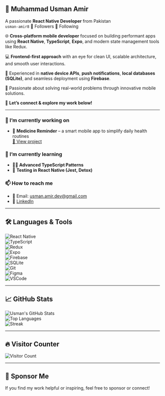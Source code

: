 ## 🧠 Muhammad Usman Amir  
A passionate **React Native Developer** from Pakistan  
`usman-amir8` 🔸 Followers 🔸 Following  

🌐 **Cross-platform mobile developer** focused on building performant apps using **React Native**, **TypeScript**, **Expo**, and modern state management tools like Redux.

💻 **Frontend-first approach** with an eye for clean UI, scalable architecture, and smooth user interactions.

📱 Experienced in **native device APIs**, **push notifications**, **local databases (SQLite)**, and seamless deployment using **Firebase**.

🚀 Passionate about solving real-world problems through innovative mobile solutions.

🔗 **Let’s connect & explore my work below!**

---

### 🔭 I’m currently working on
- 📱 **Medicine Reminder** – a smart mobile app to simplify daily health routines  
  [🔗 View project](https://github.com/usman-amir8/Medicine-Reminder)

### 📘 I’m currently learning
- 🧑‍💻 **Advanced TypeScript Patterns**
- 🧪 **Testing in React Native (Jest, Detox)**

### 📫 How to reach me
- 📧 Email: [usman.amir.dev@gmail.com](mailto:usman.amir.dev@gmail.com)  
- 🔗 [LinkedIn](https://www.linkedin.com/in/usman-amir-dev)

---

## 🛠️ Languages & Tools  
![React Native](https://img.shields.io/badge/React_Native-20232A?style=flat&logo=react)  
![TypeScript](https://img.shields.io/badge/TypeScript-007ACC?style=flat&logo=typescript)  
![Redux](https://img.shields.io/badge/Redux-593D88?style=flat&logo=redux)  
![Expo](https://img.shields.io/badge/Expo-000020?style=flat&logo=expo)  
![Firebase](https://img.shields.io/badge/Firebase-FFCA28?style=flat&logo=firebase)  
![SQLite](https://img.shields.io/badge/SQLite-003B57?style=flat&logo=sqlite)  
![Git](https://img.shields.io/badge/Git-F05032?style=flat&logo=git)  
![Figma](https://img.shields.io/badge/Figma-F24E1E?style=flat&logo=figma)  
![VSCode](https://img.shields.io/badge/VSCode-007ACC?style=flat&logo=visual-studio-code)

---

## 📈 GitHub Stats  
![Usman's GitHub Stats](https://github-readme-stats.vercel.app/api?username=usman-amir8&show_icons=true&theme=radical)  
![Top Languages](https://github-readme-stats.vercel.app/api/top-langs/?username=usman-amir8&layout=compact&theme=radical)  
![Streak](https://github-readme-streak-stats.herokuapp.com/?user=usman-amir8&theme=radical)

---

## 🔥 Visitor Counter  
![Visitor Count](https://profile-counter.glitch.me/usman-amir8/count.svg)

---

## 💖 Sponsor Me  
If you find my work helpful or inspiring, feel free to sponsor or connect!
